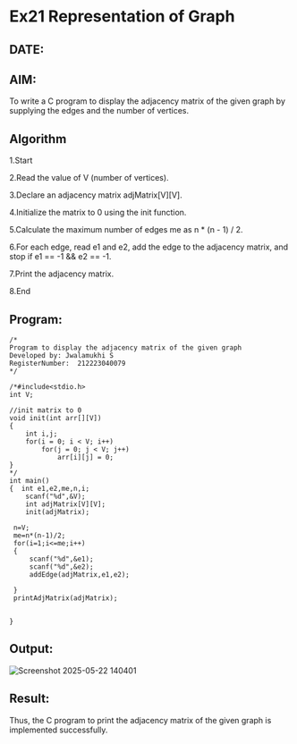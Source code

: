 # Ex21 Representation of Graph
## DATE:
## AIM:
To write a C program to display the adjacency matrix of the given graph by supplying the edges and the number of vertices.

## Algorithm

1.Start

2.Read the value of V (number of vertices).

3.Declare an adjacency matrix adjMatrix[V][V].

4.Initialize the matrix to 0 using the init function.

5.Calculate the maximum number of edges me as n * (n - 1) / 2.

6.For each edge, read e1 and e2, add the edge to the adjacency matrix, and stop if e1 == -1 && e2 == -1.

7.Print the adjacency matrix.

8.End


## Program:
```
/*
Program to display the adjacency matrix of the given graph
Developed by: Jwalamukhi S
RegisterNumber:  212223040079
*/

/*#include<stdio.h>
int V;

//init matrix to 0
void init(int arr[][V])
{
    int i,j;
    for(i = 0; i < V; i++)
        for(j = 0; j < V; j++)
            arr[i][j] = 0;
}
*/
int main()
{  int e1,e2,me,n,i;
    scanf("%d",&V);
    int adjMatrix[V][V];
    init(adjMatrix);

 n=V;
 me=n*(n-1)/2;
 for(i=1;i<=me;i++)
 {
     scanf("%d",&e1);
     scanf("%d",&e2);
     addEdge(adjMatrix,e1,e2);
     
 }
 printAdjMatrix(adjMatrix);
 
 
}
```

## Output:

![Screenshot 2025-05-22 140401](https://github.com/user-attachments/assets/76ef54d4-3870-4929-9cff-4eb9a30933a1)


## Result:
Thus, the C program to print the adjacency matrix of the given graph is implemented successfully.
